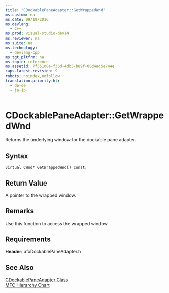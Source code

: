 ```yaml
---
title: "CDockablePaneAdapter::GetWrappedWnd"
ms.custom: na
ms.date: 09/19/2016
ms.devlang: 
  - C++
ms.prod: visual-studio-dev14
ms.reviewer: na
ms.suite: na
ms.technology: 
  - devlang-cpp
ms.tgt_pltfrm: na
ms.topic: reference
ms.assetid: 7f55108e-f36d-4db5-b89f-08d4ad5e744e
caps.latest.revision: 9
robots: noindex,nofollow
translation.priority.ht: 
  - de-de
  - ja-jp
---
```

# CDockablePaneAdapter::GetWrappedWnd
Returns the underlying window for the dockable pane adapter.  
  
## Syntax  
  
```  
virtual CWnd* GetWrappedWnd() const;  
```  
  
## Return Value  
 A pointer to the wrapped window.  
  
## Remarks  
 Use this function to access the wrapped window.  
  
## Requirements  
 **Header:** afxDockablePaneAdapter.h  
  
## See Also  
 [CDockablePaneAdapter Class](../vs140/CDockablePaneAdapter-Class.md)   
 [MFC Hierarchy Chart](../vs140/Hierarchy-Chart.md)